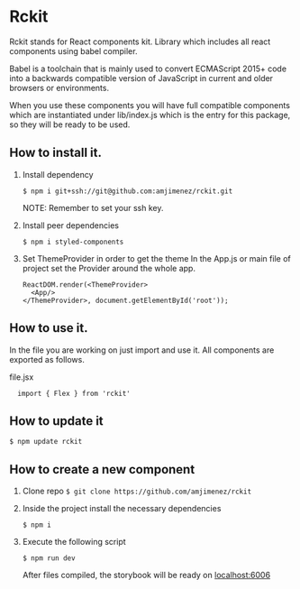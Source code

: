 # Rckit

Rckit stands for React components kit.
Library which includes all react components using babel compiler.

Babel is a toolchain that is mainly used to convert ECMAScript 2015+ code into a backwards compatible version of JavaScript in current and older browsers or environments.

When you use these components you will have full compatible components which are instantiated under lib/index.js which is the entry for this package, so they will be ready to be used.

## How to install it.

1.  Install dependency

    `$ npm i git+ssh://git@github.com:amjimenez/rckit.git`

    NOTE: Remember to set your ssh key.

2.  Install peer dependencies

    `$ npm i styled-components`

3.  Set ThemeProvider in order to get the theme
    In the App.js or main file of project set the Provider around the whole app.
    ```
    ReactDOM.render(<ThemeProvider>
      <App/>
    </ThemeProvider>, document.getElementById('root'));
    ```

## How to use it.

In the file you are working on just import and use it.
All components are exported as follows.

file.jsx

```
  import { Flex } from 'rckit'
```

## How to update it

`$ npm update rckit`

## How to create a new component

1. Clone repo
   `$ git clone https://github.com/amjimenez/rckit`

2. Inside the project install the necessary dependencies

   `$ npm i`

3. Execute the following script

   `$ npm run dev`

   After files compiled, the storybook will be ready on [localhost:6006](localhost:6006)
